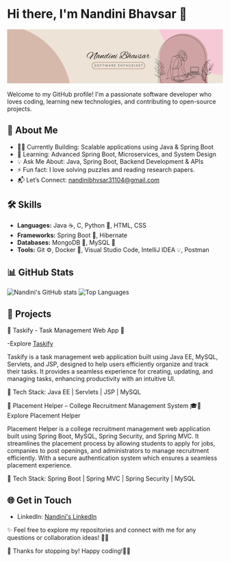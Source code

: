 # Hi there, I'm Nandini Bhavsar 👋

![Profile Banner](https://github.com/Nandini4978/Nandini4978/blob/main/NAndini%20Bhavsar.png?raw=true)

Welcome to my GitHub profile! I'm a passionate software developer who loves coding, learning new technologies, and contributing to open-source projects.

## 📖 About Me

- 👩‍💻 Currently Building: Scalable applications using Java & Spring Boot
- 🌱 Learning: Advanced Spring Boot, Microservices, and System Design
- 💡 Ask Me About: Java, Spring Boot, Backend Development & APIs
- ⚡ Fun fact: I love solving puzzles and reading research papers.
- 📬 Let’s Connect: [nandinibhvsar31104@gmail.com](mailto:nandinibhvsar31104@gmail.com)

## 🛠 Skills

- **Languages:** Java ☕, C, Python 🐍, HTML, CSS
- **Frameworks:** Spring Boot 🌱, Hibernate
- **Databases:** MongoDB 🍃, MySQL 🐬
- **Tools:** Git ⚙️, Docker 🐳, Visual Studio Code, IntelliJ IDEA 💡, Postman

## 📊 GitHub Stats

![Nandini's GitHub stats](https://github-readme-stats.vercel.app/api?username=Nandini4978&show_icons=true&theme=radical)
![Top Languages](https://github-readme-stats.vercel.app/api/top-langs/?username=Nandini4978&theme=radical&layout=compact)

## 🚀 Projects

🚀 Taskify - Task Management Web App 📝

-Explore [Taskify](https://github.com/Nandini4978/Taskify.git)

Taskify is a task management web application built using Java EE, MySQL, Servlets, and JSP, designed to help users efficiently organize and track their tasks. It provides a seamless experience for creating, updating, and managing tasks, enhancing productivity with an intuitive UI.

 🔹 Tech Stack: Java EE | Servlets | JSP | MySQL
 
🚀 Placement Helper – College Recruitment Management System 🎓🚀
Explore Placement Helper

Placement Helper is a college recruitment management web application built using Spring Boot, MySQL, Spring Security, and Spring MVC. It streamlines the placement process by allowing students to apply for jobs, companies to post openings, and administrators to manage recruitment efficiently. With a secure authentication system which ensures a seamless placement experience. 

🔹 Tech Stack: Spring Boot | Spring MVC | Spring Security | MySQL

## 🌐 Get in Touch

- LinkedIn: [Nandini's LinkedIn](https://www.linkedin.com/in/nandini-bhavsar-93729634b/)

✨ Feel free to explore my repositories and connect with me for any questions or collaboration ideas! 🚀💡

🙌 Thanks for stopping by! Happy coding!👨‍💻
<!---
Nandini4978/Nandini4978 is a ✨ special ✨ repository because its `README.md` (this file) appears on your GitHub profile.
You can click the Preview link to take a look at your changes.
--->
